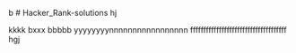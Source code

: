 b # Hacker_Rank-solutions
hj

kkkk
bxxx
bbbbb
yyyyyyyynnnnnnnnnnnnnnnnn
fffffffffffffffffffffffffffffffffffff
hgj
